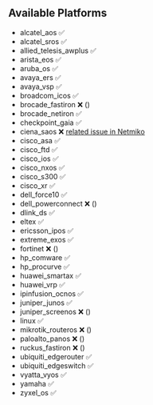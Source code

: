 ## Available Platforms

- alcatel_aos ✅
- alcatel_sros ✅
- allied_telesis_awplus ✅
- arista_eos ✅
- aruba_os ✅
- avaya_ers ✅
- avaya_vsp ✅
- broadcom_icos ✅
- brocade_fastiron ❌ ()
- brocade_netiron ✅
- checkpoint_gaia ✅
- ciena_saos ❌ [related issue in Netmiko](https://github.com/ktbyers/netmiko/issues/3268)
- cisco_asa ✅
- cisco_ftd ✅
- cisco_ios ✅
- cisco_nxos ✅
- cisco_s300 ✅
- cisco_xr ✅
- dell_force10 ✅
- dell_powerconnect ❌ ()
- dlink_ds ✅
- eltex ✅
- ericsson_ipos ✅
- extreme_exos ✅
- fortinet ❌ ()
- hp_comware ✅
- hp_procurve ✅
- huawei_smartax ✅
- huawei_vrp ✅
- ipinfusion_ocnos ✅
- juniper_junos ✅
- juniper_screenos ❌ ()
- linux ✅
- mikrotik_routeros ❌ ()
- paloalto_panos ❌ ()
- ruckus_fastiron ❌ ()
- ubiquiti_edgerouter ✅
- ubiquiti_edgeswitch ✅
- vyatta_vyos ✅
- yamaha ✅
- zyxel_os ✅
